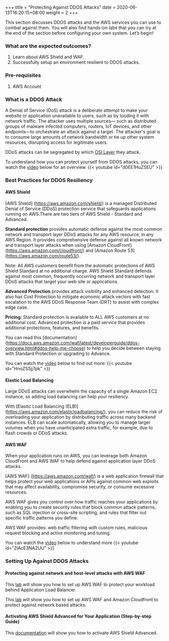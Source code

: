 +++
title = "Protecting Against DDOS Attacks"
date =  2020-06-13T16:20:15+08:00
weight = 2
+++

This section discusses DDOS attacks and the AWS services you can use to combat against them. You will also find hands-on labs that you can try at the end of the section before configuring your own system. Let’s begin!

### What are the expected outcomes?

1. Learn about AWS Shield and WAF.
2. Successfully setup an environment resilient to DDOS attacks.

### Pre-requisites

1. AWS Account

### What is a DDOS Attack

A Denial of Service (DoS) attack is a deliberate attempt to make your website or application unavailable to users, such as by looding it with network traffic. The attacker uses multiple sources— such as distributed groups of malware infected computers, routers, IoT devices, and other endpoints—to orchestrate an attack against a target. The attacker's goal is to consume large amounts of network bandwidth or tie up other system resources, disrupting access for legitimate users. 

DDoS attacks can be segregated by which [OSI Layer](https://aws.amazon.com/shield/ddos-attack-protection/) they attack.

To understand how you can protect yourself from DDOS attacks, you can watch the [video](https://www.youtube.com/watch?v=d0EE1HuZSEU) below for an overview.
{{< youtube id="d0EE1HuZSEU" >}}

### Best Practices for DDOS Resiliency

#### AWS Shield

[AWS Shield] (https://aws.amazon.com/shield/) is a managed Distributed Denial of Service (DDoS) protection service that safeguards applications running on AWS.There are two tiers of AWS Shield - Standard and Advanced.

**Standard protection** provides automatic defense against the most common network and transport layer DDoS attacks for any AWS resource, in any AWS Region. It provides comprehensive defense against all known network and transport layer attacks when using [Amazon CloudFront] (https://aws.amazon.com/cloudfront/) and [Amazon Route 53] (https://aws.amazon.com/route53/).

Note: All AWS customers benefit from the automatic protections of AWS Shield Standard at
no additional charge. AWS Shield Standard defends against most common, frequently
occurring network and transport layer DDoS attacks that target your web site or
applications. 

**Advanced Protection** provides attack visibility and enhanced detection. It also has Cost Protection to mitigate economic attack vectors with fast escalation to the AWS DDoS Response Team (DRT) to assist with complex edge case.

**Pricing:** Standard protection is available to ALL AWS customers at no additional cost. Advanced protection is a paid service that provides additional protections, features, and benefits.

You can read this [documentation] (https://docs.aws.amazon.com/waf/latest/developerguide/ddos-overview.html#ddos-help-me-choose) to help you decide between staying with Standard Protection or upgrading to Advance.

You can watch the [video](https://www.youtube.com/watch?v=HnoZS5jj7pk&t=3s) below to find out more:
{{< youtube id="HnoZS5jj7pk" >}}

#### Elastic Load Balancing

Large DDoS attacks can overwhelm the capacity of a single Amazon EC2 instance, so adding load balancing can help your resiliency. 

With [Elastic
Load Balancing (ELB)] (https://aws.amazon.com/elasticloadbalancing/), you can reduce the risk of overloading your application by distributing traffic across many backend instances. ELB can scale automatically, allowing you to manage larger volumes when you have unanticipated extra traffic, for example, due to flash crowds or DDoS attacks.

#### AWS WAF 

When your application runs on AWS, you can leverage both Amazon CloudFront and
AWS WAF to help defend against application layer DDoS attacks.

[AWS WAF] (https://aws.amazon.com/waf/) is a web application firewall that helps protect your web applications or APIs against common web exploits that may affect availability, compromise security, or consume excessive resources.

AWS WAF gives you control over how traffic reaches your applications by enabling you to create security rules that block common attack patterns, such as SQL injection or cross-site scripting, and rules that filter out specific traffic patterns you define.

AWS WAF provides: web traffic filtering with custom rules, malicious request blocking and active monitoring and tuning.

You can watch the [video](https://www.youtube.com/watch?v=2lAcE3NA2UU) below to understand more
{{< youtube id="2lAcE3NA2UU" >}}

### Setting Up Against DDOS Attacks

#### Protecting against network and host-level attacks with AWS WAF

This [lab](https://wellarchitectedlabs.com/security/200_labs/200_basic_ec2_with_waf_protection/) will show you how to set up AWS WAF to protect your workload behind Application Load Balancer.

This [lab](https://wellarchitectedlabs.com/Security/200_CloudFront_with_WAF_Protection/README.html) will show you how to set up AWS WAF and Amazon Cloudfront to protect against network based attacks.

#### Activating AWS Shield Advanced for Your Application (Step-by-step Guide)

This [documentation](https://docs.aws.amazon.com/waf/latest/developerguide/enable-ddos-prem.html) will show you how to activate AWS Shield Advanced.
